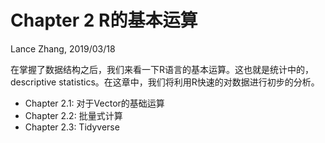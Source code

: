Chapter 2 R的基本运算
================
Lance Zhang, 2019/03/18



在掌握了数据结构之后，我们来看一下R语言的基本运算。这也就是统计中的，descriptive statistics。在这章中，我们将利用R快速的对数据进行初步的分析。



- Chapter 2.1: 对于Vector的基础运算
- Chapter 2.2: 批量式计算
- Chapter 2.3: Tidyverse